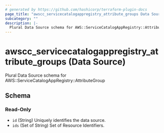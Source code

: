```yaml
---
# generated by https://github.com/hashicorp/terraform-plugin-docs
page_title: "awscc_servicecatalogappregistry_attribute_groups Data Source - terraform-provider-awscc"
subcategory: ""
description: |-
  Plural Data Source schema for AWS::ServiceCatalogAppRegistry::AttributeGroup
---
```


# awscc_servicecatalogappregistry_attribute_groups (Data Source)

Plural Data Source schema for AWS::ServiceCatalogAppRegistry::AttributeGroup



<!-- schema generated by tfplugindocs -->
## Schema

### Read-Only

- `id` (String) Uniquely identifies the data source.
- `ids` (Set of String) Set of Resource Identifiers.


